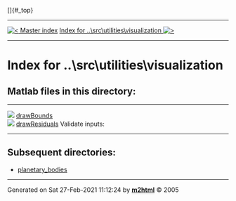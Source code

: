 []{#_top}

  -------------------------------------------------------------------- ----------------------------------------------------------------------------------------
  [![\<](../../../../left.png) Master index](../../../../index.html)     [Index for ..\\src\\utilities\\visualization ![\>](../../../../right.png)](index.html)
  -------------------------------------------------------------------- ----------------------------------------------------------------------------------------

# Index for ..\\src\\utilities\\visualization

## Matlab files in this directory:

  --------------------------------------------------------------------- ------------------
  ![](../../../../matlabicon.gif) [drawBounds](drawBounds.html)         
  ![](../../../../matlabicon.gif) [drawResiduals](drawResiduals.html)   Validate inputs:
  --------------------------------------------------------------------- ------------------

## Subsequent directories:

-   [planetary_bodies](planetary_bodies/index.html)

------------------------------------------------------------------------

Generated on Sat 27-Feb-2021 11:12:24 by
**[m2html](http://www.artefact.tk/software/matlab/m2html/ "Matlab Documentation in HTML")**
© 2005
